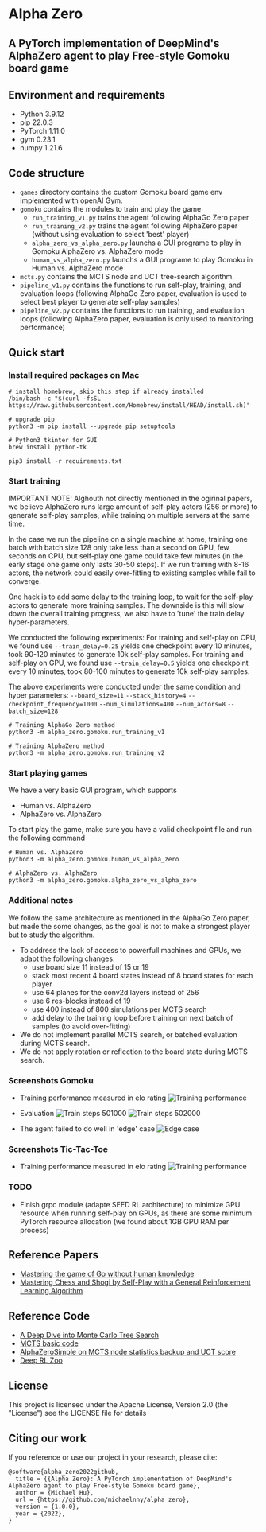 # Alpha Zero
## A PyTorch implementation of DeepMind's AlphaZero agent to play Free-style Gomoku board game


## Environment and requirements
* Python        3.9.12
* pip           22.0.3
* PyTorch       1.11.0
* gym           0.23.1
* numpy         1.21.6


## Code structure
* `games` directory contains the custom Gomoku board game env implemented with openAI Gym.
* `gomoku` contains the modules to train and play the game
  - `run_training_v1.py` trains the agent following AlphaGo Zero paper
  - `run_training_v2.py` trains the agent following AlphaZero paper (without using evaluation to select 'best' player)
  - `alpha_zero_vs_alpha_zero.py` launchs a GUI programe to play in Gomoku AlphaZero vs. AlphaZero mode
  - `human_vs_alpha_zero.py` launchs a GUI programe to play Gomoku in Human vs. AlphaZero mode
* `mcts.py` contains the MCTS node and UCT tree-search algorithm.
* `pipeline_v1.py` contains the functions to run self-play, training, and evaluation loops (following AlphaGo Zero paper, evaluation is used to select best player to generate self-play samples)
* `pipeline_v2.py` contains the functions to run training, and evaluation loops (following AlphaZero paper, evaluation is only used to monitoring performance)


## Quick start
### Install required packages on Mac
```
# install homebrew, skip this step if already installed
/bin/bash -c "$(curl -fsSL https://raw.githubusercontent.com/Homebrew/install/HEAD/install.sh)"

# upgrade pip
python3 -m pip install --upgrade pip setuptools

# Python3 tkinter for GUI
brew install python-tk

pip3 install -r requirements.txt
```


### Start training

IMPORTANT NOTE:
Alghouth not directly mentioned in the ogirinal papers, we believe AlphaZero runs large amount of self-play actors (256 or more) to generate self-play samples,
while training on multiple servers at the same time.

In the case we run the pipeline on a single machine at home, training one batch with batch size 128 only take less than a second on GPU, few seconds on CPU,
but self-play one game could take few minutes (in the early stage one game only lasts 30-50 steps).
If we run training with 8-16 actors, the network could easily over-fitting to existing samples while fail to converge.

One hack is to add some delay to the training loop, to wait for the self-play actors to generate more training samples.
The downside is this will slow down the overall training progress, we also have to 'tune' the train delay hyper-parameters.

We conducted the following experiments:
For training and self-play on CPU, we found use `--train_delay=0.25` yields one checkpoint every 10 minutes, took 90-120 minutes to generate 10k self-play samples.
For training and self-play on GPU, we found use `--train_delay=0.5` yields one checkpoint every 10 minutes, took 80-100 minutes to generate 10k self-play samples.

The above experiments were conducted under the same condition and hyper parameters:
`--board_size=11`
`--stack_history=4`
`--checkpoint_frequency=1000`
`--num_simulations=400`
`--num_actors=8`
`--batch_size=128`

```
# Training AlphaGo Zero method
python3 -m alpha_zero.gomoku.run_training_v1

# Training AlphaZero method
python3 -m alpha_zero.gomoku.run_training_v2
```


### Start playing games
We have a very basic GUI program, which supports
* Human vs. AlphaZero
* AlphaZero vs. AlphaZero

To start play the game, make sure you have a valid checkpoint file and run the following command
```
# Human vs. AlphaZero
python3 -m alpha_zero.gomoku.human_vs_alpha_zero

# AlphaZero vs. AlphaZero
python3 -m alpha_zero.gomoku.alpha_zero_vs_alpha_zero
```


### Additional notes
We follow the same architecture as mentioned in the AlphaGo Zero paper, but made the some changes,
as the goal is not to make a strongest player but to study the algorithm.
* To address the lack of access to powerfull machines and GPUs, we adapt the following changes:
  - use board size 11 instead of 15 or 19
  - stack most recent 4 board states instead of 8 board states for each player
  - use 64 planes for the conv2d layers instead of 256
  - use 6 res-blocks instead of 19
  - use 400 instead of 800 simulations per MCTS search
  - add delay to the training loop before training on next batch of samples (to avoid over-fitting)
* We do not implement parallel MCTS search, or batched evaluation during MCTS search.
* We do not apply rotation or reflection to the board state during MCTS search.


### Screenshots Gomoku
* Training performance measured in elo rating
![Training performance](../main/screenshots/gomoku_performance.png)

* Evaluation
![Train steps 501000](../main/screenshots/gomoku_train_steps_501000.png)
![Train steps 502000](../main/screenshots/gomoku_train_steps_502000.png)

* The agent failed to do well in 'edge' case
![Edge case](../main/screenshots/gomoku_edge_case.png)


### Screenshots Tic-Tac-Toe
* Training performance measured in elo rating
![Training performance](../main/screenshots/tictactoe_performance.png)


### TODO
* Finish grpc module (adapte SEED RL architecture) to minimize GPU resource when running self-play on GPUs,
  as there are some minimum PyTorch resource allocation (we found about 1GB GPU RAM per process)


## Reference Papers
* [Mastering the game of Go without human knowledge](https://www.nature.com/articles/nature24270/)
* [Mastering Chess and Shogi by Self-Play with a General Reinforcement Learning Algorithm](https://arxiv.org/abs//1712.01815)


## Reference Code
* [A Deep Dive into Monte Carlo Tree Search](https://www.moderndescartes.com/essays/deep_dive_mcts/)
* [MCTS basic code](https://github.com/brilee/python_uct)
* [AlphaZeroSimple on MCTS node statistics backup and UCT score](https://github.com/JoshVarty/AlphaZeroSimple)
* [Deep RL Zoo](https://github.com/michaelnny/deep_rl_zoo)


## License

This project is licensed under the Apache License, Version 2.0 (the "License")
see the LICENSE file for details


## Citing our work

If you reference or use our project in your research, please cite:

```
@software{alpha_zero2022github,
  title = {{Alpha Zero}: A PyTorch implementation of DeepMind's AlphaZero agent to play Free-style Gomoku board game},
  author = {Michael Hu},
  url = {https://github.com/michaelnny/alpha_zero},
  version = {1.0.0},
  year = {2022},
}
```
